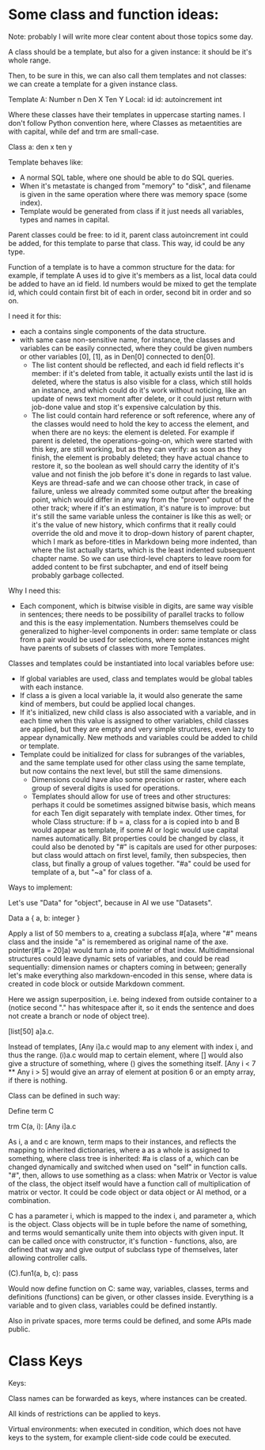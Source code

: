 # Some class and function ideas:

Note: probably I will write more clear content about those topics some day.

A class should be a template, but also for a given instance: it should be it's whole range.

Then, to be sure in this, we can also call them templates and not classes: we can create a template for a given instance class.

Template A:
  Number n
  Den X
  Ten Y
  Local:
    id id: autoincrement int

Where these classes have their templates in uppercase starting names.
I don't follow Python convention here, where Classes as metaentities are with
capital, while def and trm are small-case.

Class a:
  den x
  ten y

Template behaves like:
- A normal SQL table, where one should be able to do SQL queries.
- When it's metastate is changed from "memory" to "disk", and filename is given in the same operation where there was memory space (some index).
- Template would be generated from class if it just needs all variables, types and names in capital.

Parent classes could be free: to id it, parent class autoincrement int could be added, for this template to parse that class. This way, id could be any type.

Function of a template is to have a common structure for the data: for example, if template A uses id to give it's members as a list, local data could be added to have an id field. Id numbers would be mixed to get the template id, which could contain first bit of each in order, second bit in order and so on.

I need it for this:
- each a contains single components of the data structure.
- with same case non-sensitive name, for instance, the classes and variables can be easily connected, where they could be given numbers or other variables [0], [1], as in Den[0] connected to den[0].
  - The list content should be reflected, and each id field reflects it's member: if it's deleted from table, it actually exists until the last id is deleted, where the status is also visible for a class, which still holds an instance, and which could do it's work without noticing, like an update of news text moment after delete, or it could just return with job-done value and stop it's expensive calculation by this.
  - The list could contain hard reference or soft reference, where any of the classes would need to hold the key to access the element, and when there are no keys: the element is deleted. For example if parent is deleted, the operations-going-on, which were started with this key, are still working, but as they can verify: as soon as they finish, the element is probably deleted; they have actual chance to restore it, so the boolean as well should carry the identity of it's value and not finish the job before it's done in regards to last value. Keys are thread-safe and we can choose other track, in case of failure, unless we already commited some output after the breaking point, which would differ in any way from the "proven" output of the other track; where if it's an estimation, it's nature is to improve: but it's still the same variable unless the container is like this as well; or it's the value of new history, which confirms that it really could override the old and move it to drop-down history of parent chapter, which I mark as before-titles in Markdown being more indented, than where the list actually starts, which is the least indented subsequent chapter name. So we can use third-level chapters to leave room for added content to be first subchapter, and end of itself being probably garbage collected.


Why I need this:
- Each component, which is bitwise visible in digits, are same way visible in sentences; there needs to be possibility of parallel tracks to follow and this is the easy implementation. Numbers themselves could be generalized to higher-level components in order: same template or class from a pair would be used for selections, where some instances might have parents of subsets of classes with more Templates.

Classes and templates could be instantiated into local variables before use:
- If global variables are used, class and templates would be global tables with each instance.
- If class a is given a local variable la, it would also generate the same kind of members, but could be applied local changes.
- If it's initialized, new child class is also associated with a variable, and in each time when this value is assigned to other variables, child classes are applied, but they are empty and very simple structures, even lazy to appear dynamically. New methods and variables could be added to child or template.
- Template could be initialized for class for subranges of the variables, and the same template used for other class using the same template, but now contains the next level, but still the same dimensions.
  - Dimensions could have also some precision or raster, where each group of several digits is used for operations.
  - Templates should allow for use of trees and other structures: perhaps it could be sometimes assigned bitwise basis, which means for each Ten digit separately with template index. Other times, for whole Class structure: if b = a, class for a is copied into b and B would appear as template, if some AI or logic would use capital names automatically. Bit properties could be changed by class, it could also be denoted by "#" is capitals are used for other purposes: but class would attach on first level, family, then subspecies, then class, but finally a group of values together. "#a" could be used for template of a, but "~a" for class of a.

Ways to implement:

Let's use "Data" for "object", because in AI we use "Datasets".

Data a {
    a, b: integer
}

Apply a list of 50 members to a, creating a subclass #[a]a, where "#" means class and the inside "a" is remembered as original name of the axe. pointer(#[a = 20]a) would turn a into pointer of that index. Multidimensional structures could leave dynamic sets of variables, and could be read sequentially: dimension names or chapters coming in between; generally let's make everything also markdown-encoded in this sense, where data is created in code block or outside Markdown comment.

Here we assign superposition, i.e. being indexed from outside container to a (notice second "." has whitespace after it, so it ends the sentence and does not create a branch or node of object tree).

[list[50] a]a.c.

Instead of templates, [Any i]a.c would map to any element with index i, and thus the range. (i)a.c would map to certain element, where [] would also give a structure of something, where () gives the something itself. [Any i < 7 ** Any i > 5] would give an array of element at position 6 or an empty array, if there is nothing.

Class can be defined in such way:

Define term C

trm C(a, i):
  [Any i]a.c

As i, a and c are known, term maps to their instances, and reflects the mapping to inherited dictionaries, where a as a whole is assigned to something, where class tree is inherited: #a is class of a, which can be changed dynamically and switched when used on "self" in function calls. "#", then, allows to use something as a class: when Matrix or Vector is value of the class, the object itself would have a function call of multiplication of matrix or vector. It could be code object or data object or AI method, or a combination.

C has a parameter i, which is mapped to the index i, and parameter a, which is the object. Class objects will be in tuple before the name of something, and terms would semantically unite them into objects with given input. It can be called once with constructor, it's function - functions, also, are defined that way and give output of subclass type of themselves, later allowing controller calls.

(C).fun1(a, b, c):
  pass

Would now define function on C: same way, variables, classes, terms and definitions (functions) can be given, or other classes inside. Everything is a variable and to given class, variables could be defined instantly.

Also in private spaces, more terms could be defined, and some APIs made public.

# Class Keys

Keys:

Class names can be forwarded as keys, where instances can be created.

All kinds of restrictions can be applied to keys.

Virtual environments: when executed in condition, which does not have keys to the system, for example client-side code could be executed.
